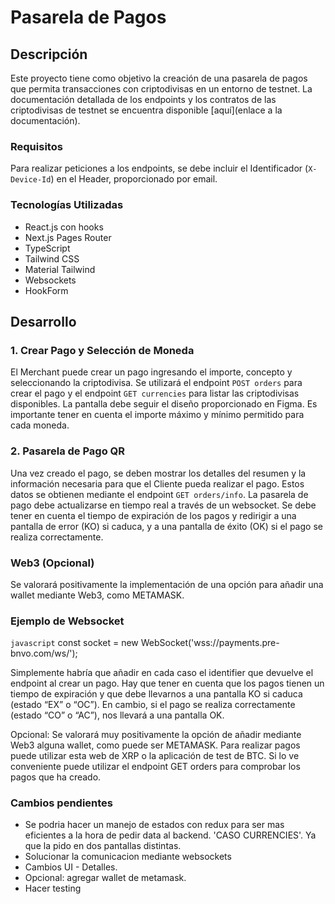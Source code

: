 # Pasarela de Pagos

## Descripción

Este proyecto tiene como objetivo la creación de una pasarela de pagos que permita transacciones con criptodivisas en un entorno de testnet. La documentación detallada de los endpoints y los contratos de las criptodivisas de testnet se encuentra disponible [aquí](enlace a la documentación).

### Requisitos

Para realizar peticiones a los endpoints, se debe incluir el Identificador (`X-Device-Id`) en el Header, proporcionado por email.

### Tecnologías Utilizadas

- React.js con hooks
- Next.js Pages Router
- TypeScript
- Tailwind CSS
- Material Tailwind
- Websockets
- HookForm

## Desarrollo

### 1. Crear Pago y Selección de Moneda

El Merchant puede crear un pago ingresando el importe, concepto y seleccionando la criptodivisa. Se utilizará el endpoint `POST orders` para crear el pago y el endpoint `GET currencies` para listar las criptodivisas disponibles. La pantalla debe seguir el diseño proporcionado en Figma. Es importante tener en cuenta el importe máximo y mínimo permitido para cada moneda.

### 2. Pasarela de Pago QR

Una vez creado el pago, se deben mostrar los detalles del resumen y la información necesaria para que el Cliente pueda realizar el pago. Estos datos se obtienen mediante el endpoint `GET orders/info`. La pasarela de pago debe actualizarse en tiempo real a través de un websocket. Se debe tener en cuenta el tiempo de expiración de los pagos y redirigir a una pantalla de error (KO) si caduca, y a una pantalla de éxito (OK) si el pago se realiza correctamente.

### Web3 (Opcional)

Se valorará positivamente la implementación de una opción para añadir una wallet mediante Web3, como METAMASK.

### Ejemplo de Websocket

`javascript`
const socket = new WebSocket('wss://payments.pre-bnvo.com/ws/<identifier>');

Simplemente habría que añadir en cada caso el identifier que devuelve el endpoint al crear
un pago.
Hay que tener en cuenta que los pagos tienen un tiempo de expiración y que debe llevarnos
a una pantalla KO si caduca (estado “EX” o “OC”). En cambio, si el pago se realiza
correctamente (estado “CO” o “AC”), nos llevará a una pantalla OK.

Opcional: Se valorará muy positivamente la opción de añadir mediante Web3 alguna wallet,
como puede ser METAMASK.
Para realizar pagos puede utilizar esta web de XRP o la aplicación de test de BTC.
Si lo ve conveniente puede utilizar el endpoint GET orders para comprobar los pagos que ha
creado.


### Cambios pendientes

- Se podria hacer un manejo de estados con redux para ser mas eficientes a la hora de pedir data al backend. 'CASO CURRENCIES'. Ya que la pido en dos pantallas distintas.
- Solucionar la comunicacion mediante websockets
- Cambios UI - Detalles.
- Opcional: agregar wallet de metamask.
- Hacer testing
